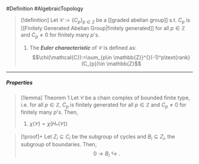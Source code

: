 #Definition #AlgebraicTopology 

> [!definition]
> Let $\mathcal{C}:=\{ C_{p} \}_{p\in \mathbb{Z}}$ be a [[graded abelian group]] s.t. $C_{p}$ is [[Finitely Generated Abelian Group|finitely generated]] for all $p\in \mathbb{Z}$ and $C_{p}\neq 0$ for finitely many $p$'s.
> 1. The ***Euler characteristic*** of $\mathcal{C}$ is defined as: $$\chi(\mathcal{C}):=\sum_{p\in \mathbb{Z}}^{}(-1)^p\text{rank}(C_{p})\in \mathbb{Z}$$
---
##### Properties
> [!lemma] Theorem 1
> Let $\mathcal{C}$ be a chain complex of bounded finite type, i.e. for all $p\in \mathbb{Z}$, $C_{p}$ is finitely generated for all $p\in \mathbb{Z}$ and $C_{p}\neq 0$ for finitely many $p$'s. Then, 
> 1. $\chi(\mathcal{C})=\chi(H_{*}(\mathcal{C}))$

> [!proof]+
> Let $Z_{i}\subseteq C_{i}$ be the subgroup of cycles and $B_{i}\subseteq Z_{i}$, the subgroup of boundaries. Then, $$ 0\to B_{i}\hookrightarrow. $$